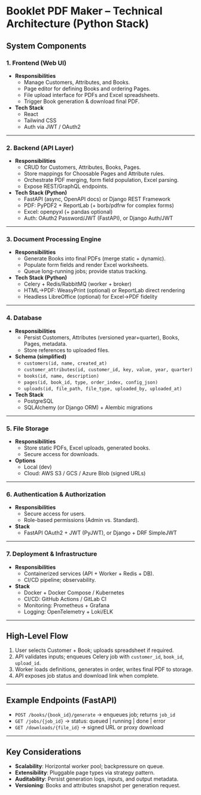 # Booklet PDF Maker – Technical Architecture (Python Stack)

## System Components

### 1. **Frontend (Web UI)**
- **Responsibilities**
  - Manage Customers, Attributes, and Books.
  - Page editor for defining Books and ordering Pages.
  - File upload interface for PDFs and Excel spreadsheets.
  - Trigger Book generation & download final PDF.
- **Tech Stack**
  - React
  - Tailwind CSS
  - Auth via JWT / OAuth2

---

### 2. **Backend (API Layer)**
- **Responsibilities**
  - CRUD for Customers, Attributes, Books, Pages.
  - Store mappings for Choosable Pages and Attribute rules.
  - Orchestrate PDF merging, form field population, Excel parsing.
  - Expose REST/GraphQL endpoints.
- **Tech Stack (Python)**
  - FastAPI (async, OpenAPI docs) or Django REST Framework
  - PDF: PyPDF2 + ReportLab (+ borb/pdfrw for complex forms)
  - Excel: openpyxl (+ pandas optional)
  - Auth: OAuth2 Password/JWT (FastAPI), or Django Auth/JWT

---

### 3. **Document Processing Engine**
- **Responsibilities**
  - Generate Books into final PDFs (merge static + dynamic).
  - Populate form fields and render Excel worksheets.
  - Queue long-running jobs; provide status tracking.
- **Tech Stack (Python)**
  - Celery + Redis/RabbitMQ (worker + broker)
  - HTML→PDF: WeasyPrint (optional) or ReportLab direct rendering
  - Headless LibreOffice (optional) for Excel→PDF fidelity

---

### 4. **Database**
- **Responsibilities**
  - Persist Customers, Attributes (versioned year+quarter), Books, Pages, metadata.
  - Store references to uploaded files.
- **Schema (simplified)**
  - `customers(id, name, created_at)`
  - `customer_attributes(id, customer_id, key, value, year, quarter)`
  - `books(id, name, description)`
  - `pages(id, book_id, type, order_index, config_json)`
  - `uploads(id, file_path, file_type, uploaded_by, uploaded_at)`
- **Tech Stack**
  - PostgreSQL
  - SQLAlchemy (or Django ORM) + Alembic migrations

---

### 5. **File Storage**
- **Responsibilities**
  - Store static PDFs, Excel uploads, generated books.
  - Secure access for downloads.
- **Options**
  - Local (dev)
  - Cloud: AWS S3 / GCS / Azure Blob (signed URLs)

---

### 6. **Authentication & Authorization**
- **Responsibilities**
  - Secure access for users.
  - Role-based permissions (Admin vs. Standard).
- **Stack**
  - FastAPI OAuth2 + JWT (PyJWT), or Django + DRF SimpleJWT

---

### 7. **Deployment & Infrastructure**
- **Responsibilities**
  - Containerized services (API + Worker + Redis + DB).
  - CI/CD pipeline; observability.
- **Stack**
  - Docker + Docker Compose / Kubernetes
  - CI/CD: GitHub Actions / GitLab CI
  - Monitoring: Prometheus + Grafana
  - Logging: OpenTelemetry + Loki/ELK

---

## High-Level Flow

1. User selects Customer + Book; uploads spreadsheet if required.
2. API validates inputs; enqueues Celery job with `customer_id`, `book_id`, `upload_id`.
3. Worker loads definitions, generates in order, writes final PDF to storage.
4. API exposes job status and download link when complete.

---

## Example Endpoints (FastAPI)

- `POST /books/{book_id}/generate` → enqueues job; returns `job_id`
- `GET /jobs/{job_id}` → status: queued | running | done | error
- `GET /downloads/{file_id}` → signed URL or proxy download

---

## Key Considerations
- **Scalability**: Horizontal worker pool; backpressure on queue.
- **Extensibility**: Pluggable page types via strategy pattern.
- **Auditability**: Persist generation logs, inputs, and output metadata.
- **Versioning**: Books and attributes snapshot per generation request.


